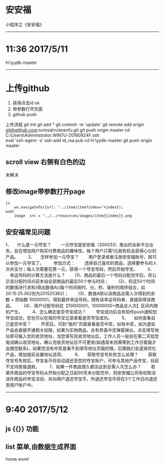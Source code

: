 # 安安福
小程序之《安安福》

---
# 11:36 2017/5/11

H:\yydb-master

---
# 上传github
1. 获得点击id ok
2. 带参数打开页面
3. github push

上传流程 
git init
git add *
git commit -m 'update'
git remote add origin git@github.com:scmsqhn/ananfu.git
git push origin master
cd C:\Users\Administrator.WIN7U-20160924F\.ssh\
eval 'ssh-agent -s'
ssh-add id_rsa.pub
cd H:\yydb-master
git push origin master

## scroll view 右侧有白色的边
未解决

## 修改image带参数打开page
	js
		wx.navigateTo({url: "../item/item?index="+index});
	wxml
		image  src = "../../resources/images/item{{index}}.png
		
## 安安福常见问题
1、 　什么是一元夺宝？
　　一元夺宝是安安福（300033）推出的全新平台业务，旨在增加用户购买付费商品的趣味性。每个用户只需1元就有机会获得心仪的产品。
　　2、 　怎样参加一元夺宝？
　　用户登录或者注册安安福账号，就可以参加一元夺宝了。
　　参加方式：
　　选择自己喜欢的商品，选择要参与的人次并支付；每人次需要花费一元，获得一个夺宝号码，然后开始夺宝。
　　3、 　幸运号码的计算方法是什么？
　　(1)、商品的最后一个号码分配完毕后，将公示该分配时间点前本站全部商品的最后50个参与时间；
　　(2)、将这50个时间的数值进行求和(得出数值A)(每个时间按时、分、秒、毫秒的顺序组合，如20:15:25.362则为201525362)；
　　(3)、数值A除以该商品总需人次得到的余数 + 原始数 10000001，得到最终幸运号码，拥有该幸运号码者，直接获得该商品。
　　(4)、用户分配号码在【10000001，10000000+商品总人次】区间内随机产生。
　　4、怎么确定是否夺宝成功？
　　夺宝成功后会有软件push通知您夺宝成功，您也可以在我的夺宝记录查看是否夺宝成功。
　　5、 　如何查看自己是否中奖？
　　开奖后，可到“我的”页面查看是否中奖，如有中奖，如为虚拟产品会直接开通相关权限，如果为实物商品，会有恭喜中奖弹窗弹出，点击填写地址即可输入您的收货地址，当您填写完收货地址后，工作人员一般会在第二天给您电话确认收货地址，确认完收货地址后不可更改(如遇周末则需等到工作日客服才会跟您联系)，如果您没有中奖是看不到填写地址页面的哦，后期我们会逐渐优化产品，增加提前设置地址选项。
　　6、 　获取夺宝号失败怎么处理？
　　获取夺宝号失败后，夺宝金币将自动退还至您的夺宝账户，可参与其他产品夺宝，目前不支持直接退款。
　　7、如果一件商品很久都没达到总需人次怎么办？
　　若某件商品的夺宝号码从开始分配之日起90天未分配完毕，则安安福公司有权取消该件商品的夺宝活动，并向用户退还夺宝币，所退还夺宝币将在3个工作日内退还至用户账户中。

---
# 9:40 2017/5/12
## js {{}} 功能

## list 菜单,由数据生成界面
home.wxml
    <view class="goods-panel">
        <import src="tpl/goodsList.wxml"/>
        <template is="goodsList" data="{{goodsList:goodsList}}"/>
    </view>

goodsList.wxml
	<template name="goodsList">
		<block wx:for="{{goodsList}}">
			<template is="goodsItem" data="{{index:index,goods:item}}"/>
		</block>
	</template>
	
goodsList.wxml
	<template>
    	<view>
	    	<...>
		        <image/>
    	</view>
	</template>
	
### bug list

1. 微信小程序图片自适应

imageLoad

2. 上传代码
3. 实现服务器部分
4. goods 数据结构:
---
goods:
	buyUnit 最小投注单位
	desc 产品描述
	id 期数,产品标示?
	imgUrl 图片位置 png 格式
period: 211116272 期数
takerate: 0.01, 投注进度
takechances: 70, 当前投注金额 
totalchances: 8090,  总投注金额
winner: "铁木真" 得主
datestart:开售时间
dateend:开奖时间
---

下单信息
orderNum:订单号
orderTime:下单时间 
wxID:下单微信ID
orderJine:下单金额
period:下单期数

---

数据库包括两个部分
客人数据库
订单开奖

商品数据库
商品加开奖情况

git add *
git commit -m "17-05-12"
git push -u origin master

---
### 功能点实现
1. 通讯,访问服务器
2. 实现服务器读写数据库
3. 支付流程打通






# README-TWICE.MD
## PATH
H:\wafer-node-server-demo-master\wafer-node-server-demo-master
---

17-05-07
无法访问小程序腾讯云端
已经申请工单，等候回复
工单内容如下：
---
### client 端登陆操作报错
登录失败 LoginError {type: "ERR_LOGIN_FAILED", message: "登录失败，可能是网络错误或者服务器发生异常"}message: "登录失败，可能是网络错误或者服务器发生异常"stack: (...)type: "ERR_LOGIN_FAILED"__proto__: Error
    at http://1932019330.appservice.open.weixin.qq.com/vendor/qcloud-weapp-client-sdk/lib/login.js:18:28
    at http://1932019330.appservice.open.weixin.qq.com/vendor/qcloud-weapp-client-sdk/lib/login.js:22:2
    at require (http://1932019330.appservice.open.weixin.qq.com/WAService.js:7:17824)
    at http://1932019330.appservice.open.weixin.qq.com/WAService.js:7:17573
    at http://1932019330.appservice.open.weixin.qq.com/vendor/qcloud-weapp-client-sdk/index.js:4:13
    at require (http://1932019330.appservice.open.weixin.qq.com/WAService.js:7:17824)
    at http://1932019330.appservice.open.weixin.qq.com/WAService.js:7:17573
    at http://1932019330.appservice.open.weixin.qq.com/app.js:7:14
    at require (http://1932019330.appservice.open.weixin.qq.com/WAService.js:7:17824)
    at http://1932019330.appservice.open.weixin.qq.com/app.js:19:4
---
### server端
无法访问此网站

70139330.qcloud.la 拒绝了我们的连接请求。
请在 Google 中搜索“70139330 qcloud 5757”
---
### ip访问ok
118.19.184.71::5757

	
100000613970 : 2017-05-07 11:46:11
---
### 背景介绍
1 我使用一站式配置，可以运行；
2 会话 业务服务器重装系统，镜像配置 NODESDK镜像  会话 镜像 ，无法工作；
3 持续到现在仍然无法工作；

腾讯云微信小程序服务端 Demo - Node.js

会话管理服务

登录服务
检查登录
信道服务

获得信道地址
---
打扰了
不知道如何修改问题

---
### 运行app.js
找到并重启当前项目的指令语句
> 执行该语句
ps -aux |grep app|awk -e '{print "kill -9 " $2}' |sh
> 打印该语句
ps -aux |grep app|awk -e '{print "kill -9 " $2}' 
> 运行
node app.js
pm2 restart process.js
---
### 17-05-08
1. 无法打开proxy 禁止注册表修改
2. regedit禁止proxy
3. 账号密码查看工单
100000613970
pw2364839934

118.89.161.71 业务服务器
118.89.161.138 会话服务器

> 本目录与小程序客户端上传版本一致

4. 界面入口介绍

```
graph LR
入口-->界面
界面-->功能
功能-->服务
```
index界面|完成情况|介绍
---|---|---
小安安客服|完成|进入chat
使用位置服务|完成|进入map
清除位置服务|完成|清除session
报平安|完成|doRequest函数
开启关闭关爱服务|完成|调用switchTunnel函数
一元购|完成|界面yydb,增加resources文件夹
关于我们|与蒲江圆觉寺合作,捐赠打赏功能|?weapp 支付

item|content
---|---|---
AppID(小程序ID)|wx56df671c2e5c8bb7
AppSecret(小程序密钥)|9974370ad5523d55568059609a8ed9fa

#### 搜集的问题
1. wx.request qcloud.request有什么区别?
2. => js语言 
    (x) => x + 6 
	
	function(x){
		return x + 6;
	}
3. ERR_NAME_NOT_RESOLVED
	关闭开发工具,设置-不适用任何代理-重启;
	asdebug.js:1 POST https://70139330.qcloud.la/ net::ERR_NAME_NOT_RESOLVED
	域名无法解析
	
---
##  服务器DNS解析问题始终没解决

使用ssh自动上传代码
eval `ssh-agent -s`
ssh-add ~/.ssh/ls
	
---
# 17-05-09	
netstat -a|grep 80

将 qcloud_appid 1253682516
修改为 qcloud_appid 70139330

# 17-05-09 appsecret 密码!! important
3d244230f537e0eb2e649f4cf0b2d14f

cdb ip 地址
10.66.231.15

---
# 8:17 2017/5/18 
buglist
1. 修改删除位置错误,删除0,而不是当前点击index ok
2. 设置下注金额 ok
3. 保存本地数据,退出进入后,下单历史,购物车仍然显示 test
4. 数据库读写 (下单信息, 产品期数, 期数挂钩)
5. 订单流程完整一次
6. 用户登陆信息管理
7. 准备产品
---
# 8:49 2017/5/19
1. 微信登陆实现;
2. 数据库归集
3. 思路,分表,生成数据
/**
 * 数据库: ananfu 数据库 /data/db
 *   表格: buyhistory 下单历史 openid 主key
 *   表格: goodsList 商品名录 perioud 主key
 *   表格: loadrate 进度表格 peroud 主key
 **/

/**
 * 数据库数据格式
 * 表格1 业务表格:
 *  period: 211116272 期数
 *  goods:
 * 	  buyUnit 最小投注单位
 * 	  desc 产品描述
 * 	  id 期数,产品标示?
 * 	  imgUrl 图片位置 png 格式
 *  takerate: 0.01, 投注进度
 *  takechances: 70, 当前投注金额
 *  totalchances: 8090,  总投注金额
 *  winner: "铁木真" 得主
 *  datestart:开售时间
 *  dateend:开奖时间
 *
 * 表格2 订单表格:
 *  period: 211116272 期数
 *  order: 订单号{}
 *    orderNum:订单号
 *    orderTime:下单时间
 *    wxID:下单微信ID
 *    orderJine:下单金额
 *    period:下单期数,...等其他订单信息
 *
 ***/
 
---
# 22:13 2017/5/21
1. 数据同步
由数据库进行同步
mongoimport -h localhost --port 27017 -d ananfu -c goodsList -f BUYUNITS,DESC,IMGURL,IMGURL2,IMGURL3,IMGURL4,NAME,TAG,PERIOD,TAKERATE,TAKECHANCES,TOTALCHANCES,WINNER --ignoreBlanks --file /data/release/node-weapp-demo/goodsList.csv --type csv --headerline --uperset

---
# 14:40 2017/5/24
一定要使用 setData 设置参数
同步购买历史数据
buyhistory 入库

放图
手机充值卡
http://img.hb.aicdn.com/cc60479c93ef85546cf3d91c85564af9f3ac1319395abc-Y6JvIr_fw658
http://img.hb.aicdn.com/9bbbcb0762797b1979548b774363d83973a9e77f13e2df-47JCF8_fw658
http://img.hb.aicdn.com/b605945fcab1f0d4b7c73913b1a4b6e2e9d7f5fe29220-abns54_fw658
http://img.hb.aicdn.com/eab754b3270f2a357dc459521cb779dcd1482e84976e-IBE8Od_fw658

---
# 10:43 2017/5/25
1. 完成登录用户资料存取
    以为openid为唯一标签
2. 
抬头位置图片内容:

1 一元夺宝招牌
2 公平公正公开透明宣传图语
3 商品宣传图片
4 中奖分享,宣传图片
5 卖点宣传
  .1 全过程透明
  .2 即时开奖,通知中奖结果
  .3 开奖条件不满足,3个工作日内退款
  .4 微信号公开,确保开奖真实
  .5 所有奖品从京东采购,物流品质有保障